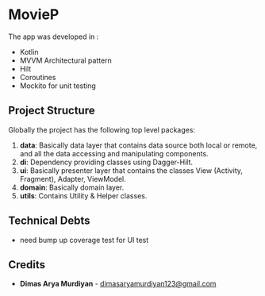 # MovieP

The app was developed in :
- Kotlin
- MVVM Architectural pattern
- Hilt
- Coroutines
- Mockito for unit testing

## Project Structure
Globally the project has the following top level packages:
1. **data**: Basically data layer that contains data source both local or remote, and all the data accessing and manipulating components.
2. **di**: Dependency providing classes using Dagger-Hilt.
3. **ui**: Basically presenter layer that contains the classes View (Activity, Fragment), Adapter, ViewModel.
4. **domain**: Basically domain layer.
5. **utils**: Contains Utility & Helper classes.


## Technical Debts
- need bump up coverage test for UI test

## Credits
- **Dimas Arya Murdiyan** - dimasaryamurdiyan123@gmail.com